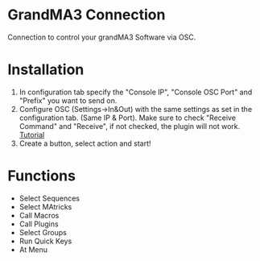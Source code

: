 # GrandMA3 Connection
Connection to control your grandMA3 Software via OSC.

# Installation
1. In configuration tab specify the "Console IP", "Console OSC Port" and "Prefix" you want to send on.
2. Configure OSC (Settings->In&Out) with the same settings as set in the configuration tab. (Same IP & Port). Make sure to check "Receive Command" and "Receive", if not checked, the plugin will not work. [Tutorial](https://help2.malighting.com/Page/grandMA3/remote_inputs_osc/en/1.8)
3. Create a button, select action and start!

# Functions
- Select Sequences
- Select MAtricks
- Call Macros
- Call Plugins
- Select Groups
- Run Quick Keys
- At Menu